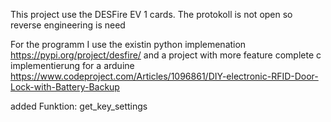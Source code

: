 This project use the DESFire EV 1 cards. 
The protokoll is not open so reverse engineering is need

For the programm I use the existin python implemenation https://pypi.org/project/desfire/
and a project with more feature complete c implementierung for a arduine https://www.codeproject.com/Articles/1096861/DIY-electronic-RFID-Door-Lock-with-Battery-Backup

added Funktion:
get_key_settings
